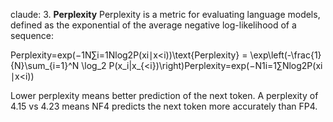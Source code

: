 claude:
3. **Perplexity** Perplexity is a metric for evaluating language models, defined as the exponential of the average negative log-likelihood of a sequence:

Perplexity=exp⁡(−1N∑i=1Nlog⁡2P(xi∣x<i))\text{Perplexity} = \exp\left(-\frac{1}{N}\sum_{i=1}^N \log_2 P(x_i|x_{<i})\right)Perplexity=exp(−N1​i=1∑N​log2​P(xi​∣x<i​))

Lower perplexity means better prediction of the next token. A perplexity of 4.15 vs 4.23 means NF4 predicts the next token more accurately than FP4.